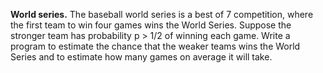 **World series.** The baseball world series is a best of 7 competition, where the first team to win four games wins the World Series. Suppose the stronger team has probability p > 1/2 of winning each game. Write a program to estimate the chance that the weaker teams wins the World Series and to estimate how many games on average it will take.
